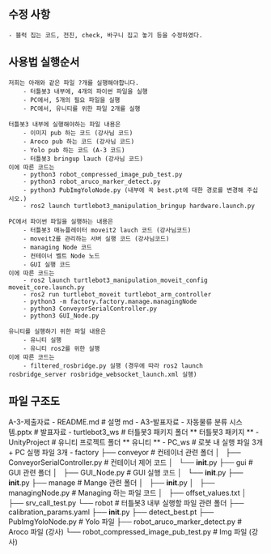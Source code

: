 ## 수정 사항
    - 블럭 집는 코드, 전진, check, 바구니 집고 놓기 등을 수정하였다.
## 사용법 실행순서
    저희는 아래와 같은 파일 ?개를 실행해야합니다.
        - 터틀봇3 내부에, 4개의 파이썬 파일을 실행
        - PC에서, 5개의 필요 파일을 실행
        - PC에서, 유니티를 위한 파일 2개를 실행

    터틀봇3 내부에 실행해야하는 파일 내용은
        - 이미지 pub 하는 코드 (강사님 코드)
        - Aroco pub 하는 코드 (강사님 코드)
        - Yolo pub 하는 코드 (A-3 코드)
        - 터틀봇3 bringup lauch (강사님 코드)
    이에 따른 코드는
        - python3 robot_compressed_image_pub_test.py
        - python3 robot_aruco_marker_detect.py
        - python3 PubImgYoloNode.py (내부에 꼭 best.pt에 대한 경로를 변경해 주십시오.)
        - ros2 launch turtlebot3_manipulation_bringup hardware.launch.py

    PC에서 파이썬 파일을 실행하는 내용은
        - 터틀봇3 매뉴플레이터 moveit2 lauch 코드 (강사님코드) 
        - moveit2를 관리하는 서버 실행 코드 (강사님코드)
        - managing Node 코드 
        - 컨테이너 벨트 Node 노드
        - GUI 실행 코드
    이에 따른 코드는
        - ros2 launch turtlebot3_manipulation_moveit_config moveit_core.launch.py
        - ros2 run turtlebot_moveit turtlebot_arm_controller
        - python3 -m factory.factory.manage.managingNode
        - python3 ConveyorSerialController.py
        - python3 GUI_Node.py

    유니티를 실행하기 위한 파일 내용은
        - 유니티 실행 
        - 유니티 ros2를 위한 실행
    이에 따른 코드는
        - filtered_rosbridge.py 실행 (경우에 따라 ros2 launch rosbridge_server rosbridge_websocket_launch.xml 실행)
## 파일 구조도
A-3-제출자료
    - README.md                                         # 설명 md
    - A3-발표자료 -  자동물류 분류 시스템.pptx                # 발표자료
    - turtlebot3_ws                                     # 터틀봇3 패키지 폴더 ** 터틀봇3 패키지 **
    - UnityProject                                      # 유니티 프로젝트 폴더 ** 유니티 **
    - PC_ws                                             # 로봇 내 실행 파일 3개 + PC 실행 파일 3개
      - factory
        ├── conveyor                            # 컨테이너 관련 폴더
        │   ├── ConveyorSerialController.py              # 컨테이너 제어 코드
        │   └── __init__.py
        ├── gui                                 # GUI 관련 폴더
        │   ├── GUI_Node.py                              # GUI 실행 코드
        │   └── __init__.py
        ├── __init__.py
        ├── manage                              # Mange 관련 폴더
        │   ├── __init__.py
        │   ├── managingNode.py                          # Managing 하는 파일 코드
        │   ├── offset_values.txt
        │   ├── srv_call_test.py
        └── robot                               # 터틀봇3 내부 실행할 파일 관련 폴더
            ├── calibration_params.yaml
            ├── __init__.py
            ├── detect_best.pt
            ├── PubImgYoloNode.py                        # Yolo 파일
            ├── robot_aruco_marker_detect.py             # Aroco 파일 (강사)
            └── robot_compressed_image_pub_test.py       # Img 파일 (강사)
